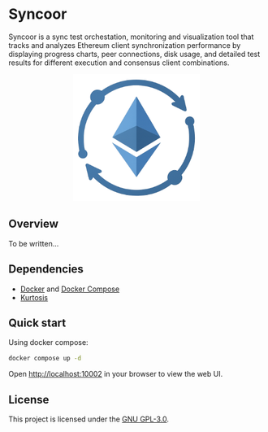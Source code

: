 # Syncoor

Syncoor is a sync test orchestation, monitoring and visualization tool that tracks and analyzes Ethereum client synchronization performance by displaying progress charts, peer connections, disk usage, and detailed test results for different execution and consensus client combinations.

<div align="center">
  <img src="web/public/img/logo.png" alt="Syncoor Logo" width="250">
</div>

## Overview

To be written...

## Dependencies

- [Docker](https://docs.docker.com/get-docker/) and [Docker Compose](https://docs.docker.com/compose/install/)
- [Kurtosis](https://docs.kurtosis.com/install/)

## Quick start

Using docker compose:

```bash
docker compose up -d
```


Open [http://localhost:10002](http://localhost:10002) in your browser to view the web UI.




## License

This project is licensed under the [GNU GPL-3.0](LICENSE).
